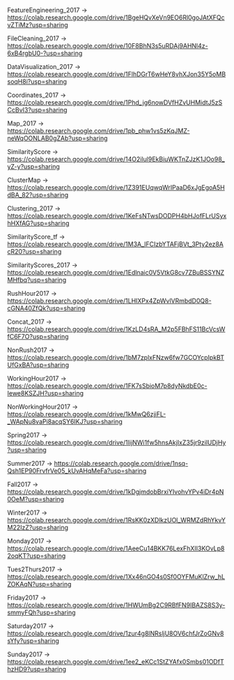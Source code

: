FeatureEngineering_2017 -> https://colab.research.google.com/drive/1BgeHQvXeVn9EO6Rl0goJAtXFQcvZTiMz?usp=sharing

FileCleaning_2017 -> https://colab.research.google.com/drive/10F8BhN3s5uRDAj9AHNl4z-6xB4rgbU0-?usp=sharing

DataVisualization_2017 -> https://colab.research.google.com/drive/1FlhDGrT6wHeY8vhXJon35Y5oMBsoqH8i?usp=sharing

Coordinates_2017 -> https://colab.research.google.com/drive/1Phd_jg6nowDVfHZvUHMidtJ5zSCcBvI3?usp=sharing

Map_2017 -> https://colab.research.google.com/drive/1pb_phw1vs5zKqJMZ-neWqOONLAB0gZAb?usp=sharing

SimilarityScore -> https://colab.research.google.com/drive/14O2ilul9EkBiuWKTnZJzK1JOo98_yZ-y?usp=sharing

ClusterMap -> https://colab.research.google.com/drive/1Z391EUqwqWrIPaaD6xJgEgoA5HdBA_82?usp=sharing

Clustering_2017 -> https://colab.research.google.com/drive/1KeFsNTwsDODPH4bHJofFLrUSyxhHXfAG?usp=sharing

SimilarityScore_tf -> https://colab.research.google.com/drive/1M3A_lFCIzbYTAFjBVt_3Pty2ez8AcR20?usp=sharing

SimilarityScores_2017 -> https://colab.research.google.com/drive/1Edlnaic0V5VtkG8cv7ZBuBSSYNZMHfbq?usp=sharing

RushHour2017 -> https://colab.research.google.com/drive/1LHIXPx4ZpWvlVRmbdD0Q8-cGNA40ZfQk?usp=sharing

Concat_2017 -> https://colab.research.google.com/drive/1KzLD4sRA_M2p5FBhFS11BcVcsWfC6F7O?usp=sharing

NonRush2017 -> https://colab.research.google.com/drive/1bM7zplxFNzw6fw7GCOYcpIpkBTUfGxBA?usp=sharing

WorkingHour2017 -> https://colab.research.google.com/drive/1FK7sSbioM7p8dyNkdbE0c-Iewe8KSZJH?usp=sharing

NonWorkingHour2017 -> https://colab.research.google.com/drive/1kMwQ6zjiFL-_WApNu8vaPi8acqSY6IKJ?usp=sharing

Spring2017 -> https://colab.research.google.com/drive/1IijNWi1fw5hnsAkjIxZ35jr9zilUDjHy?usp=sharing

Summer2017 -> https://colab.research.google.com/drive/1nsq-Qsh1EP90FrvfrVe05_kUvAHqMeFa?usp=sharing

Fall2017 -> https://colab.research.google.com/drive/1kDgjmdobBrxiYIvohvYPv4iDr4pN0OeM?usp=sharing

Winter2017 -> https://colab.research.google.com/drive/1RsKK0zXDlkzUOl_WRMZdRhYkvYM22IzZ?usp=sharing

Monday2017 -> https://colab.research.google.com/drive/1AeeCu14BKK76LexFhXII3KOvLp82oqKT?usp=sharing

Tues2Thurs2017 -> https://colab.research.google.com/drive/1Xx46nGO4s0Sf0OYFMuKlZrw_hLZOKAqN?usp=sharing

Friday2017 -> https://colab.research.google.com/drive/1HWUmBg2C9RBfFN9IBAZS8S3y-smmyFQh?usp=sharing

Saturday2017 -> https://colab.research.google.com/drive/1zur4g8lNRsljU8OV6chfJrZoGNv8sYfy?usp=sharing

Sunday2017 -> https://colab.research.google.com/drive/1ee2_eKCc1StZYAfx0Smbs01ODfThzHD9?usp=sharing
